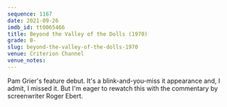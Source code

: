 ```yaml
---
sequence: 1167
date: 2021-09-26
imdb_id: tt0065466
title: Beyond the Valley of the Dolls (1970)
grade: B-
slug: beyond-the-valley-of-the-dolls-1970
venue: Criterion Channel
venue_notes:
---
```


Pam Grier's feature debut. It's a blink-and-you-miss it appearance and, I admit, I missed it. But I'm eager to rewatch this with the commentary by screenwriter Roger Ebert.
